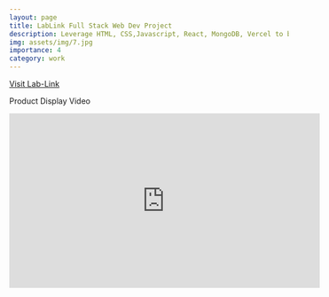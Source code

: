 ```yaml
---
layout: page
title: LabLink Full Stack Web Dev Project
description: Leverage HTML, CSS,Javascript, React, MongoDB, Vercel to build reserach assistant recruitment platform
img: assets/img/7.jpg
importance: 4
category: work
---
```


<a href="https://lab-link.vercel.app/">Visit Lab-Link</a>


Product Display Video
<iframe width="560" height="315" src="https://www.youtube.com/embed/P6sXz2NUsXg" title="YouTube video player" frameborder="0" allow="accelerometer; autoplay; clipboard-write; encrypted-media; gyroscope; picture-in-picture" allowfullscreen></iframe>
